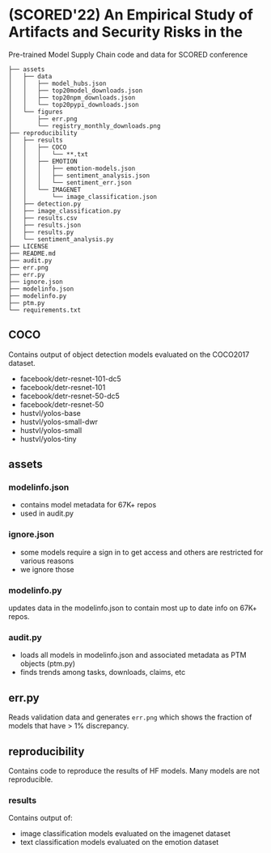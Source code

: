 # (SCORED'22) An Empirical Study of Artifacts and Security Risks in the
Pre-trained Model Supply Chain
code and data for SCORED conference

```
├── assets
│   ├── data
│   │   ├── model_hubs.json
│   │   ├── top20model_downloads.json
│   │   ├── top20npm_downloads.json
│   │   └── top20pypi_downloads.json
│   └── figures
│       ├── err.png
│       └── registry_monthly_downloads.png
├── reproducibility
│   ├── results
│   │   ├── COCO
│   │   │   └── **.txt
│   │   ├── EMOTION
│   │   │   ├── emotion-models.json
│   │   │   ├── sentiment_analysis.json
│   │   │   └── sentiment_err.json
│   │   └── IMAGENET
│   │       └── image_classification.json
│   ├── detection.py
│   ├── image_classification.py
│   ├── results.csv
│   ├── results.json
│   ├── results.py
│   └── sentiment_analysis.py
├── LICENSE
├── README.md
├── audit.py
├── err.png
├── err.py
├── ignore.json
├── modelinfo.json
├── modelinfo.py
├── ptm.py
└── requirements.txt
```

## COCO 

Contains output of object detection models evaluated on the COCO2017 dataset.

- facebook/detr-resnet-101-dc5
- facebook/detr-resnet-101
- facebook/detr-resnet-50-dc5
- facebook/detr-resnet-50
- hustvl/yolos-base
- hustvl/yolos-small-dwr
- hustvl/yolos-small
- hustvl/yolos-tiny

## assets



### modelinfo.json 

- contains model metadata for 67K+ repos
- used in audit.py

### ignore.json

- some models require a sign in to get access and others are restricted for various reasons 
- we ignore those

### modelinfo.py

updates data in the modelinfo.json to contain most up to date info on 67K+ repos.  

### audit.py

- loads all models in modelinfo.json and associated metadata as PTM objects (ptm.py)
- finds trends among tasks, downloads, claims, etc

## err.py

Reads validation data and generates `err.png` which shows the fraction of models that have > 1% discrepancy.

## reproducibility

Contains code to reproduce the results of HF models. Many models are not reproducible.

### results

Contains output of:
- image classification models evaluated on the imagenet dataset
- text classification models evaluated on the emotion dataset

